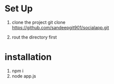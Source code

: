 # Set Up
1. clone the project 
git clone https://github.com/sandeepgit901/socialapp.git

2. rout the directory first 
 
 #  installation 
 1. npm i 
 2. node app.js

